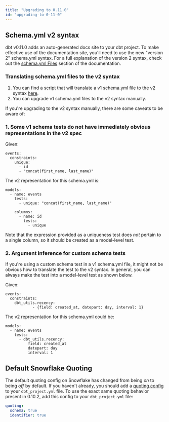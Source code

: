```yaml
---
title: "Upgrading to 0.11.0"
id: "upgrading-to-0-11-0"
---
```


## Schema.yml v2 syntax
dbt v0.11.0 adds an auto-generated docs site to your dbt project. To make effective use of the documentation site, you'll need to use the new "version 2" schema.yml syntax. For a full explanation of the version 2 syntax, check out the [schema.yml Files](/reference/configs-and-properties) section of the documentation.

### Translating schema.yml files to the v2 syntax

1. You can find a script that will translate a v1 schema.yml file to the v2 syntax [here](https://discourse.getdbt.com/t/migrating-to-schema-yml-v2/111).
2. You can upgrade v1 schema.yml files to the v2 syntax manually.

If you're upgrading to the v2 syntax manually, there are some caveats to be aware of:

### 1. Some v1 schema tests do not have immediately obvious representations in the v2 spec

Given:
```
events:
  constraints:
    unique:
      - id
      - "concat(first_name, last_name)"
```

The v2 representation for this schema.yml is:

```
models:
  - name: events
    tests:
      - unique: "concat(first_name, last_name)"

    columns:
      - name: id
        tests:
          - unique
```

Note that the expression provided as a uniqueness test does _not_ pertain to a single column, so it should be created as a model-level test.


### 2. Argument inference for custom schema tests

If you're using a custom schema test in a v1 schema.yml file, it might not be obvious how to translate the test to the v2 syntax. In general, you can always make the test into a model-level test as shown below.

Given:
```
events:
  constraints:
    dbt_utils.recency:
            - {field: created_at, datepart: day, interval: 1}
```

The v2 representation for this schema.yml could be:

```
models:
  - name: events
    tests:
      - dbt_utils.recency:
          field: created_at
          datepart: day
          interval: 1
```

## Default Snowflake Quoting

The default quoting config on Snowflake has changed from being _on_ to being _off_ by default. If you haven't already, you should add a [quoting config](reference/project-configs/quoting.md) to your `dbt_project.yml` file. To use the exact same quoting behavior present in 0.10.2, add this config to your `dbt_project.yml` file:

<File name='dbt_project.yml'>

```yaml
quoting:
  schema: true
  identifier: true

```

</File>
